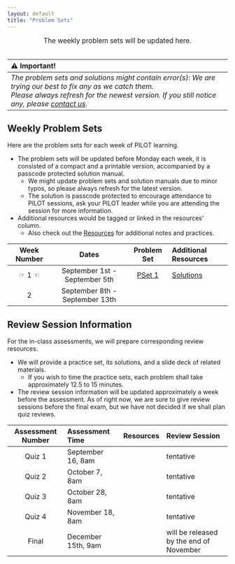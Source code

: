 ```yaml
---
layout: default
title: "Problem Sets"
---
```


<div style="text-align: center; font-size: 110%;">
    The weekly problem sets will be updated here.
</div>

<br>

| ⚠︎ Important!|
|:------------|
|*The problem sets and solutions might contain error(s): We are trying our best to fix any as we catch them.*<br>*Please always refresh for the newest version. If you still notice any, please [contact us](/FA25/contacts.html).*|

## Weekly Problem Sets

Here are the problem sets for each week of PILOT learning.
- The problem sets will be updated before Monday each week, it is consisted of a compact and a printable version, accompanied by a passcode protected solution manual.
  - We might update problem sets and solution manuals due to minor typos, so please always refresh for the latest version.
  - The solution is passcode protected to encourage attendance to PILOT sessions, ask your PILOT leader while you are attending the session for more information.
- Additional resources would be tagged or linked in the resources' column.
  - Also check out the [Resources](/FA25/resources.html#important-documents) for additional notes and practices.

| Week Number | Dates | Problem Set | Additional Resources |
|:-----------:|:-----:|:-----------:|:---------------------|
| ☞ 1 ☜ | September 1st - September 5th | [PSet 1](/psets/PS1.pdf) | [Solutions](/psets/PS1-Soln.pdf) |
| 2 | September 8th - September 13th |  |  |

## Review Session Information

For the in-class assessments, we will prepare corresponding review resources.
- We will provide a practice set, its solutions, and a slide deck of related materials.
    - If you wish to time the practice sets, each problem shall take approximately 12.5 to 15 minutes.
- The review session information will be updated approximately a week before the assessment. As of right now, we are sure to give review sessions before the final exam, but we have not decided if we shall plan quiz reviews.

| Assessment Number | Assessment Time | Resources | Review Session |
|:----------:|:---------|:-------------------:|:---------------------|
| Quiz 1 | September 16, 8am |  | tentative |
| Quiz 2 | October 7, 8am |  | tentative |
| Quiz 3 | October 28, 8am |  | tentative |
| Quiz 4 | November 18, 8am |  | tentative |
| Final | December 15th, 9am |  | will be released by the end of November |
